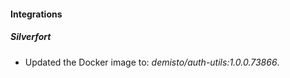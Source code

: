 
#### Integrations

##### Silverfort

- Updated the Docker image to: *demisto/auth-utils:1.0.0.73866*.
